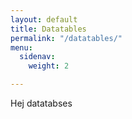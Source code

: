 ```yaml
---
layout: default
title: Datatables
permalink: "/datatables/"
menu:
  sidenav:
    weight: 2

---
```

Hej datatabses
